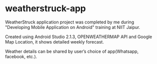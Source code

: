 # weatherstruck-app

WeatherStruck application project was completed by me during "Developing Mobile Application on Android" training at NIIT Jaipur.

Created using Android Studio 2.1.3, OPENWEATHERMAP API and Google Map Location, it shows detailed weekly forecast. 

Weather details can be shared by user’s choice of app(Whatsapp, facebook, etc.).
